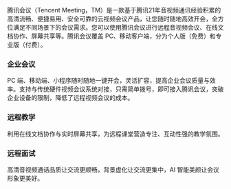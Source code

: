 腾讯会议（Tencent Meeting，TM）是一款基于腾讯21年音视频通讯经验积累的高清流畅、便捷易用、安全可靠的云视频会议产品，让您随时随地高效开会，全方位满足不同场景下的会议需求。您可以使用腾讯会议进行远程音视频会议、在线文档协作、屏幕共享等。腾讯会议覆盖 PC、移动客户端，分为个人版（免费）和专业版（付费）。


### 企业会议
PC 端、移动端、小程序随时随地一键开会，灵活扩容，提高企业会议质量与效率。支持与传统硬件视频会议系统对接，只需简单拨号，即可接入腾讯会议，突破企业设备的限制，降低了远程视频会议的成本。



### 远程教学
利用在线文档协作与实时屏幕共享，为远程课堂营造专注、互动性强的教学氛围。



### 远程面试
高清音视频通话品质让交流更顺畅，背景虚化让交流更集中，AI 智能美颜让会议形象更美好。
